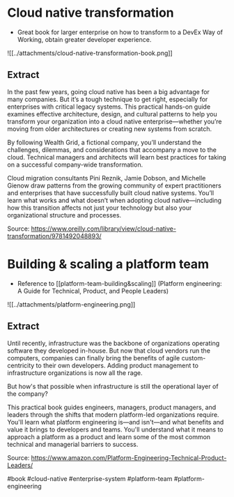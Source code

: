 # Cloud native transformation
* Great book for larger enterprise on how to transform to a DevEx Way of Working, obtain greater developer experience. 

 ![[../attachments/cloud-native-transformation-book.png]]

## Extract 
In the past few years, going cloud native has been a big advantage for many companies. But it’s a tough technique to get right, especially for enterprises with critical legacy systems. This practical hands-on guide examines effective architecture, design, and cultural patterns to help you transform your organization into a cloud native enterprise—whether you’re moving from older architectures or creating new systems from scratch.

By following Wealth Grid, a fictional company, you’ll understand the challenges, dilemmas, and considerations that accompany a move to the cloud. Technical managers and architects will learn best practices for taking on a successful company-wide transformation.

Cloud migration consultants Pini Reznik, Jamie Dobson, and Michelle Gienow draw patterns from the growing community of expert practitioners and enterprises that have successfully built cloud native systems. You’ll learn what works and what doesn’t when adopting cloud native—including how this transition affects not just your technology but also your organizational structure and processes.

Source:  https://www.oreilly.com/library/view/cloud-native-transformation/9781492048893/

# Building & scaling a platform team
* Reference to [[platform-team-building&scaling]] (Platform engineering: A Guide for Technical, Product, and People Leaders)

![[../attachments/platform-engineering.png]]

## Extract
Until recently, infrastructure was the backbone of organizations operating software they developed in-house. But now that cloud vendors run the computers, companies can finally bring the benefits of agile custom-centricity to their own developers. Adding product management to infrastructure organizations is now all the rage.

But how's that possible when infrastructure is still the operational layer of the company?

This practical book guides engineers, managers, product managers, and leaders through the shifts that modern platform-led organizations require. You'll learn what platform engineering is—and isn't—and what benefits and value it brings to developers and teams. You'll understand what it means to approach a platform as a product and learn some of the most common technical and managerial barriers to success.

Source: https://www.amazon.com/Platform-Engineering-Technical-Product-Leaders/

#book #cloud-native #enterprise-system  #platform-team #platform-engineering